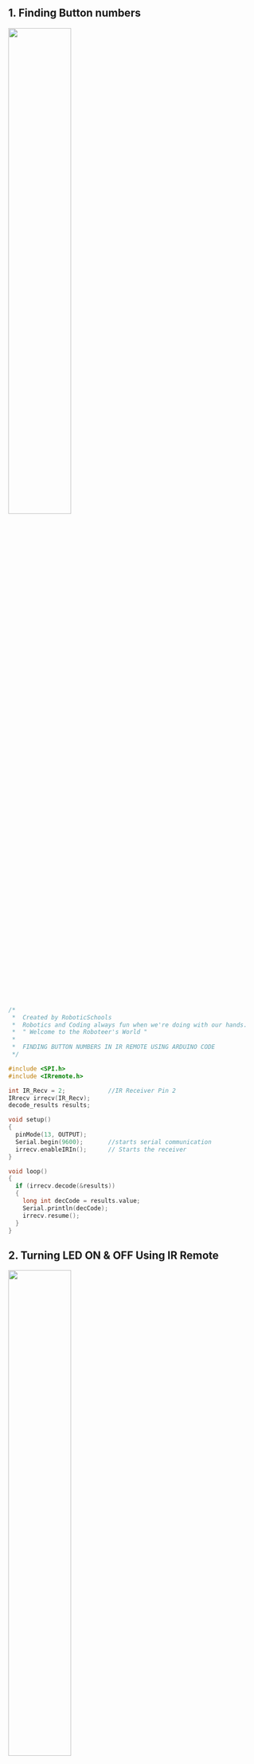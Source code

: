 ## 1. Finding Button numbers 

<img src="https://lh4.googleusercontent.com/7d5r13tRFcywyPPj4qUhst6ZcPEpm3hF9fqhdC_fmHFJoV9BwmRdpv-dXBf1qGOzC0tkG2mhmREFmnxecbzEmkUMETOziDuXBZwHpjxlXXWqVE5jw6LneP-mLkiWE9_cc-xMeIDg" width=50% height=50%>

```C++
/* 
 *  Created by RoboticSchools
 *  Robotics and Coding always fun when we're doing with our hands.
 *  " Welcome to the Roboteer's World "
 *  
 *  FINDING BUTTON NUMBERS IN IR REMOTE USING ARDUINO CODE
 */

#include <SPI.h>
#include <IRremote.h>

int IR_Recv = 2;            //IR Receiver Pin 2
IRrecv irrecv(IR_Recv);
decode_results results;

void setup()
{
  pinMode(13, OUTPUT);
  Serial.begin(9600);       //starts serial communication
  irrecv.enableIRIn();      // Starts the receiver
}

void loop()
{
  if (irrecv.decode(&results))
  {
    long int decCode = results.value;
    Serial.println(decCode);
    irrecv.resume();
  }
}
```

## 2. Turning LED ON & OFF Using IR Remote

<img src="https://i.ytimg.com/vi/KQiVLEhzzV0/maxresdefault.jpg" width=50% height=50%>

```C++
/* 
 *  Created by RoboticSchools
 *  Robotics and Coding always fun when we're doing with our hands.
 *  " Welcome to the Roboteer's World "
 *  
 *  TURNING LED ON & OFF USING IR REMOTE
 */

#include <IRremote.h>

int IR_Recv = 2; //IR Receiver Pin 2
IRrecv irrecv(IR_Recv);
decode_results results;

void setup()
{
  pinMode(13, OUTPUT);
  Serial.begin(9600); //starts serial communication
  irrecv.enableIRIn(); // Starts the receiver
}

void loop()
{
  if (irrecv.decode(&results))
  {
    long int decCode = results.value;
    Serial.println(decCode);
    
    if (results.value == 16753245) //Select button
    {
      digitalWrite(13, HIGH);
      Serial.println("LED turned ON");
    }
    if (results.value == 16736925) //Power button
    {
      digitalWrite(13, LOW);
      Serial.println("LED turned OFF");
    }
    irrecv.resume();
  }
}
```

